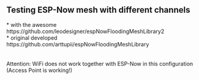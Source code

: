 <!-- https://www.markdownguide.org/basic-syntax/ -->


<h2>Testing ESP-Now mesh with different channels
</h2>
* with the awesome   https://github.com/leodesigner/espNowFloodingMeshLibrary2 <br> 
* original developed https://github.com/arttupii/espNowFloodingMeshLibrary <br> 
 <br> 
 <br>Attention: WiFi does not work together with ESP-Now in this configuration (Access Point is working!)
 <br> 
 <br> 

